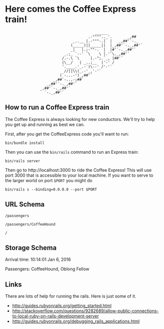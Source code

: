 # Here comes the Coffee Express train!

                                             ______
                                          .-"""".._'.       _,##
                                   _..__ |.-"""-.|  |   _,##'`-._
                                  (_____)||_____||  |_,##'`-._,##'`
                                  _|   |.;-""-.  |  |#'`-._,##'`
                               _.;_ `--' `\    \ |.'`\._,##'`
                              /.-.\ `\     |.-";.`_, |##'`
                              |\__/   | _..;__  |'-' /
                              '.____.'_.-`)\--' /'-'`
                               //||\\(_.-'_,'-'`
                             (`-...-')_,##'`
                          _,##`-..,-;##`
                       _,##'`-._,##'`
                    _,##'`-._,##'`
                      `-._,##'`




## How to run a Coffee Express train

The Coffee Express is always looking for new conductors.
We'll try to help you get up and running as best we can.

First, after you get the CoffeeExpress code you'll want to run:

    bin/bundle install

Then you can use the `bin/rails` command to run an Express train:

    bin/rails server

Then go to http://localhost:3000 to ride the Coffee Express!  This
will use port 3000 that is accessible to your local machine.  If you
want to serve to the larger world on port `$PORT` you might do

    bin/rails s --binding=0.0.0.0 --port $PORT


## URL Schema

    /passengers

    /passengers/CoffeeHound

    /

## Storage Schema

Arrival time: 10:14:01 Jan 6, 2016

Passengers: CoffeeHound, Oblong Fellow

## Links

There are lots of help for running the rails.  Here is just some of it.

- http://guides.rubyonrails.org/getting_started.html
- http://stackoverflow.com/questions/9282689/allow-public-connections-to-local-ruby-on-rails-development-server
- http://guides.rubyonrails.org/debugging_rails_applications.html